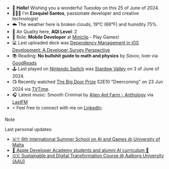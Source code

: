 - 👋 **Hello!** Wishing you a wonderful *Tuesday* on this 25 of June of 2024.
- 🙋🏻‍♂️ I'm **Ezequiel Santos**, passionate developer and creative technologist
- ☁️ The weather here is broken clouds, 19°C (66°F) and humidity 75%.
- 🔬 Air Quality here, **AQI Level**: 2
- 💼 Role: **Mobile Developer** at [Miniclip](https://www.miniclip.com) - Play Games!
- 💻 Last uploaded deck was [Dependency Management in iOS Development: A Developer Survey Perspective](https://speakerdeck.com/ezefranca/dependency-management-in-ios-development-a-developer-survey-perspective)
- 📚 Reading: **No bullshit guide to math and physics** by *Savov, Ivan* via [GoodReads](https://www.goodreads.com/review/list/21512585-ezequiel-fran-a-dos-santos)
- 🕹️ Last played on [Nintendo Switch](https://lounge.nintendo.com/friendcode/5071-0358-7137/DKDfpY5MsZ) was [Stardew Valley](https://ec.nintendo.com/apps/0100e65002bb8000/PT?lang=en-GB) on 3 of June of 2024.
- 📺 Recently watched [The Big Door Prize](https://www.tvtime.com/show/403752) S2E10 "Deercoming" on 23 Jun 2024 via [TVTime](https://www.tvtime.com/user/4784821).
- 🎧 Latest music: Smooth Criminal by [Alien Ant Farm - Anthology](https://www.last.fm/music/Alien+Ant+Farm/_/Smooth+Criminal) via [LastFM](https://www.last.fm/user/ezefranca)
- ⚡ Feel free to connect with me on [LinkedIn](https://www.linkedin.com/in/ezefranca).



> [!NOTE]
> Last personal updates:
>  - [🇲🇹 6th International Summer School on AI and Games @ University of Malta](https://ezefranca.com/news/international-summer-school-on-ai-and-games)
>  - [🍎 Apple Developer Academy students and alumni AI curriculum 🤖](https://ezefranca.com/news/apple-developer-academy-introduces-ai-training-for-all-students-and-alumni)
>  - [🇩🇰 Sustainable and Digital Transformation Course @ Aalborg University (AAU)](https://ezefranca.com/news/sustainable-and-digital-transformation-aalborg-university)

